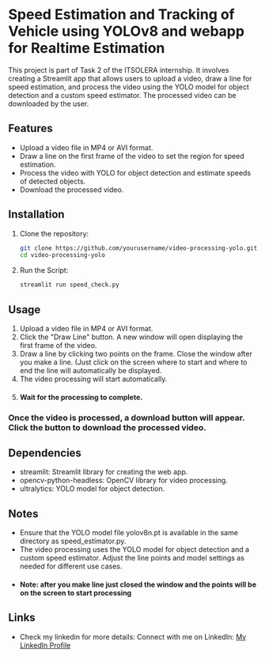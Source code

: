 # Speed Estimation and Tracking of Vehicle using YOLOv8 and webapp for Realtime Estimation

This project is part of Task 2 of the ITSOLERA internship. It involves creating a Streamlit app that allows users to upload a video, draw a line for speed estimation, and process the video using the YOLO model for object detection and a custom speed estimator. The processed video can be downloaded by the user.

## Features

- Upload a video file in MP4 or AVI format.
- Draw a line on the first frame of the video to set the region for speed estimation.
- Process the video with YOLO for object detection and estimate speeds of detected objects.
- Download the processed video.

## Installation

1. Clone the repository:

   ```sh
   git clone https://github.com/yourusername/video-processing-yolo.git
   cd video-processing-yolo
2. Run the Script:
    ```sh
   streamlit run speed_check.py
## Usage
1. Upload a video file in MP4 or AVI format.
2. Click the "Draw Line" button. A new window will open displaying the first frame of the video.
3. Draw a line by clicking two points on the frame. Close the window after you make a line. (Just click on the screen where to start and where to end the line will automatically be displayed.
4. The video processing will start automatically.
5. #### Wait for the processing to complete.

### Once the video is processed, a download button will appear. Click the button to download the processed video.

## Dependencies
- streamlit: Streamlit library for creating the web app.
- opencv-python-headless: OpenCV library for video processing.
- ultralytics: YOLO model for object detection.

## Notes
- Ensure that the YOLO model file yolov8n.pt is available in the same directory as speed_estimator.py.
- The video processing uses the YOLO model for object detection and a custom speed estimator. Adjust the line points and model settings as needed for different use cases.
-  #### Note: after you make line just closed the window and the points will be on the screen to start processing

## Links
- Check my linkedin for more details:
  Connect with me on LinkedIn: [My LinkedIn Profile](www.linkedin.com/in/mammarali)

